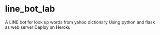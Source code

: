 # line_bot_lab
A LINE bot for look up words from yahoo dictionary
Using python and flask as web server
Deploy on Heroku
